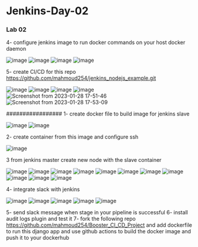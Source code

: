 # Jenkins-Day-02

### Lab 02

4- configure jenkins image to run docker commands on your host docker daemon

![image](https://user-images.githubusercontent.com/40915944/215272859-41336994-a422-4079-9ab8-53ce2edba385.png)
![image](https://user-images.githubusercontent.com/40915944/215272903-f1b71b7a-32fb-4734-bf97-3322e5fb90ea.png)
![image](https://user-images.githubusercontent.com/40915944/215272931-4d798bc4-2759-41fc-a635-f3f2ab430a03.png)
![image](https://user-images.githubusercontent.com/40915944/215273210-7f694cd3-456a-4d01-9b28-17402209b064.png)

5- create CI/CD for this repo https://github.com/mahmoud254/jenkins_nodejs_example.git

![image](https://user-images.githubusercontent.com/40915944/215273800-0638cd3e-edda-486f-9b7e-e18ddb2a37e6.png)
![image](https://user-images.githubusercontent.com/40915944/215273886-f25a6d14-e9f1-4e0f-b4c8-8c61ce2a3f4a.png)
![image](https://user-images.githubusercontent.com/40915944/215276015-f85d7046-2819-42d4-bcfe-deb84698e097.png)
![image](https://user-images.githubusercontent.com/40915944/215276059-f72be395-f05d-43ae-abcf-ae29ec37dd7b.png)
![Screenshot from 2023-01-28 17-51-46](https://user-images.githubusercontent.com/40915944/215354373-7f9ddf89-81f5-4686-ab51-1ef24147ec37.png)
![Screenshot from 2023-01-28 17-53-09](https://user-images.githubusercontent.com/40915944/215354383-71e761a9-85b6-4be3-9b17-2fe04c6e3529.png)


#################
1- create docker file to build image for jenkins slave

![image](https://user-images.githubusercontent.com/40915944/215832932-6ad62f2a-2cab-4419-b38a-669cb859f4b1.png)
![image](https://user-images.githubusercontent.com/40915944/215837654-9a8c2ec4-7224-4ad0-89e4-a45e055174cd.png)

2- create container from this image and configure ssh

![image](https://user-images.githubusercontent.com/40915944/215840377-bccc72cf-03bc-454b-b3f6-e72deefd4a87.png)

3 from jenkins master create new node with the slave container

![image](https://user-images.githubusercontent.com/40915944/215841757-6222e364-be7b-4f22-bc78-6a14e9219b2b.png)
![image](https://user-images.githubusercontent.com/40915944/215842233-e4400b10-2ac7-4f37-8795-65573ed8b5f3.png)
![image](https://user-images.githubusercontent.com/40915944/215842353-4d4c2221-2d18-4083-88ba-d0c6035a287f.png)
![image](https://user-images.githubusercontent.com/40915944/215842485-5ebcd2ea-9d02-44a0-a6fd-3e5bcf2aa345.png)
![image](https://user-images.githubusercontent.com/40915944/215842698-4c33c521-caef-4c0f-b289-893ec6d88003.png)
![image](https://user-images.githubusercontent.com/40915944/215843132-a7b3c629-32dd-434b-b40e-4741ae2c01bd.png)
![image](https://user-images.githubusercontent.com/40915944/215843674-6c6f62ae-b4b9-4728-9048-bab7c4fdbadc.png)
![image](https://user-images.githubusercontent.com/40915944/215843449-14475135-8423-458a-8597-5f5f1d0e6215.png)
![image](https://user-images.githubusercontent.com/40915944/215843508-8ba0518c-a067-4691-bc19-802e89afc840.png)
![image](https://user-images.githubusercontent.com/40915944/215845473-4ec7c878-9b71-4cdf-838d-4dc2c3f23e44.png)
![image](https://user-images.githubusercontent.com/40915944/215843855-10c265ea-5694-480c-9ad8-9cb77dcdd182.png)

4- integrate slack with jenkins

![image](https://user-images.githubusercontent.com/40915944/215874135-998896ec-92fd-40f1-8251-605901cc7a19.png)
![image](https://user-images.githubusercontent.com/40915944/215874189-f4ba45c6-780d-47ae-89b1-fee0552701aa.png)
![image](https://user-images.githubusercontent.com/40915944/215875465-44927a41-f00c-4627-89a3-1e7e0673c012.png)
![image](https://user-images.githubusercontent.com/40915944/215877868-118934c8-3391-41ba-85b6-5266be4d9fc8.png)
![image](https://user-images.githubusercontent.com/40915944/215877919-1b3aa990-936a-4f21-84e5-9e079a1570bf.png)

5- send slack message when stage in your pipeline is successful
6- install audit logs plugin and test it
7- fork the following repo https://github.com/mahmoud254/Booster_CI_CD_Project and add dockerfile to run this django app and use github actions to build the docker image and push it to your dockerhub
